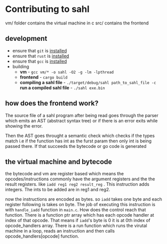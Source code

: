 # Contributing to sahl

vm/ folder contains the virtual machine in c
src/ contains the frontend

## development

- ensure that `git` is [installed](https://git-scm.com/book/en/v2/Getting-Started-Installing-Git)
- ensure that `rust` is [installed](https://www.rust-lang.org/tools/install)
- ensure that `gcc` is [installed](https://gcc.gnu.org/install/)
- building
    - **vm** - `gcc vm/* -o sahl -O2 -g -lm -lpthread`
    - **frontend** - `cargo build`
    - **compiling a sahl file** - `./target/debug/sahl path_to_sahl_file -c` 
**run a compiled sahl file** - `./sahl exe.bin`

## how does the frontend work?

The source file of a sahl program after being read goes through the parser which emits an AST (abstract syntax tree) or if there is an error exits while showing the error.

Then the AST goes throught a semantic check which checks if the types match i.e if the function has int as the furst param then only int is being passed there. If that succeeds the bytecode or go code is generated 

## the virtual machine and bytecode

the bytecode and vm are register based which means the opcodes/instructions commonly have the argument registers and the the result registers. like `iadd reg1 reg2 result_reg` . This instruction adds integers. The ints to be added are in reg1 and reg2.

now the instructions are encoded as bytes. so `iadd` takes one byte and each register following is takes on byte. The job of executing this instruction is with `handle_iadd` function in `main.c`. How does the control reach that function. There is a function ptr array which has each opcode handler at index of that opcode. That means if `iadd`'s byte is 0 it is at 0th index of opcode_handlers array. There is a run function which runs the virutal machine in a loop, reads an instruction and then calls opcode_handlers[opcode] function.
